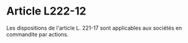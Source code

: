# Article L222-12

Les dispositions de l'article L. 221-17 sont applicables aux sociétés en commandite par actions.